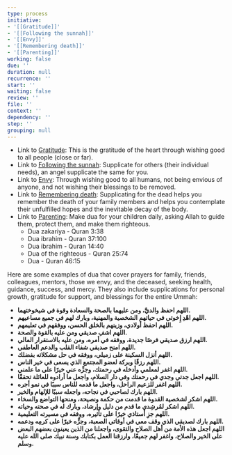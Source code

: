 ```yaml
---
type: process
initiative:
- '[[Gratitude]]'
- '[[Following the sunnah]]'
- '[[Envy]]'
- '[[Remembering death]]'
- '[[Parenting]]'
working: false
due: ''
duration: null
recurrence: ''
start: ''
waiting: false
review: ''
file: ''
context: ''
dependency: ''
step: ''
grouping: null
---
```


* Link to [Gratitude](Initiatives/good%20traits/Gratitude.md): This is the gratitude of the heart through wishing good to all people (close or far).
* Link to [Following the sunnah](Initiatives/worship/Following%20the%20sunnah.md): Supplicate for others (their individual needs), an angel supplicate the same for you.
* Link to [Envy](Initiatives/bad%20traits/Envy.md): Through wishing good to all humans, not being envious of anyone, and not wishing their blessings to be removed.
* Link to [Remembering death](Initiatives/good%20traits/Remembering%20death.md): Supplicating for the dead helps you remember the death of your family members and helps you contemplate their unfulfilled hopes and the inevitable decay of the body.
* Link to [Parenting](Initiatives/worship/Parenting.md): Make dua for your children daily, asking Allah to guide them, protect them, and make them righteous.
	* Dua zakariya - Quran 3:38
	* Dua ibrahim - Quran 37:100
	* Dua ibrahim - Quran 14:40
	* Dua of the righteous - Quran 25:74
	* Dua - Quran 46:15

Here are some examples of dua that cover prayers for family, friends, colleagues, mentors, those we envy, and the deceased, seeking health, guidance, success, and mercy. They also include supplications for personal growth, gratitude for support, and blessings for the entire Ummah:

* **اللهم احفظ والديَّ، ومن عليهما بالصحة والسعادة وقوة في شيخوختهما.**
* **اللهم اهْدِ إِخوتي في حياتهم الشخصية والمهنية، وبارك لهم في جميع مساعيهم.**
* **اللهم احفظ أولادي، وزينهم بالخلق الحسن، ووفقهم في تعليمهم.**
* **اللهم اشفِ صديقي ومن عليه بالقوة والصحة.**
* **اللهم ارزق صديقي فرصًا جديدة، ووفقه في أمره، ومن عليه بالاستقرار المالي.**
* **اللهم امنح صديقي شفاء القلب والدعم العاطفي.**
* **اللهم أنزل السكينة على زميلي، ووفقه في حل مشكلاته بفضلك.**
* **اللهم رزقًا وبركة لعضو المجتمع الذي يسعى في خير الناس.**
* **اللهم اغفر لمعلمي وأدخله في رحمتك، وجزِّه عني خيرًا على ما علمني.**
* **اللهم اجعل جدتي وجدي في رحمتك وفي دار السلام، واجعل ما أرادوه للعائلة تحققًا.**
* **اللهم اغفر للزعيم الراحل، واجعل ما قدمه للناس سببًا في نمو أجره.**
* **اللهم بارك لصاحبي في نجاحه، واجعله سببًا للإلهام والخير.**
* **اللهم اشكر لشخصية القدوة ما قدمت من حكمة ونصيحة، ومنحها التواضع والسخاء.**
* **اللهم اشكر لمُرشِدي ما قدم من دليل وإرشاد، وبارك له في صحته وحياته.**
* **اللهم جزِ أستاذي خيرًا على تأثيره، ووفقه في مسيرته التعليمية.**
* **اللهم بارك لصديقي الذي وقف معي في أوقاتي الصعبة، وجزِّه خيرًا على كرمِه ودعمه.**
* **اللهم اجعل هذه الأمة من أهل الصلاح والتقوى، واجعلنا من الذين يعينون بعضهم البعض على الخير والصلاح، واغفر لهم جميعًا، وارزقنا العمل بكتابك وسنة نبيك صلى الله عليه وسلم.**
